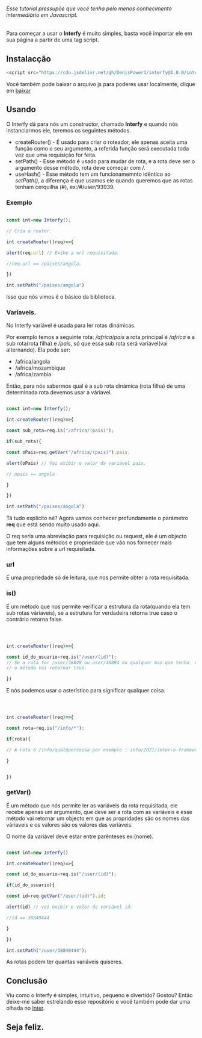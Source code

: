 
###### Esse tutorial pressupõe que você tenha pelo menos conhecimento intermediário em Javascript.

Para começar a usar o **Interfy** é muito simples, basta você importar ele em sua página a partir de uma tag script.

## Instalacção

```Javascript
<script src="https://cdn.jsdelivr.net/gh/DenisPower1/interfy@1.0.0/interfy.js"></script>
```

Você também pode baixar o arquivo js para poderes usar localmente, clique em [baixar](https://github.com/DenisPower1/interfy/releases/download/v1.0.0/interfy.min.js)

## Usando

O Interfy dá para nós um constructor, chamado **Interfy** e quando nós instanciarmos ele, teremos os seguintes métodos.

* createRouter() - É usado para criar o roteador, ele apenas aceita uma função como o seu argumento, a referida função será executada toda vez que uma requisição for feita.
* setPath() - Esse método é usado para mudar de rota, e a rota deve ser o argumento desse método, rota deve começar com /.
* useHash() - Esse método tem um funcionamemnto idêntico ao *setPath()*, a diferença é que usamos ele quando queremos que as rotas tenham cerquilha (#), ex:/#/user/93939.

### Exemplo

```Javascript

const int=new Interfy();

// Cria o router.

int.createRouter((req)=>{

alert(req.url) // Exibe a url requisitada.

//req.url == /paises/angola.

})

int.setPath("/paises/angola")


```

Isso que nós vimos é o básico da biblioteca.

### Varíaveis.

No Interfy variável é usada para ler rotas dinámicas.

Por exemplo temos a seguinte rota: */africa/pais* a rota principal é */africa* e a sub rota(rota filha) e */pais*, só que essa sub rota
será variável(vai alternando). Ela pode ser:

* /africa/angola
* /africa/mozambique
* /africa/zambia

Então, para nós sabermos qual é a sub rota dinámica (rota filha) de uma determinada rota devemos usar a váriavel.



```Javascript

const int=new Interfy();

int.createRouter((req)=>{

const sub_rota=req.is("/africa/(pais)");

if(sub_rota){

const oPais=req.getVar("/africa/(pais)").pais.

alert(oPais) // Vai exibir o valor da variável pais.

// opais == angola

}

})

int.setPath("/paises/angola")


```


Tá tudo explicíto né? Agora vamos conhecer profundamente o parámetro **req** que está sendo muito usado aqui.

O req seria uma abreviação para requisição ou request, ele é um objecto que tem alguns métodos e propriedade que vão nos fornecer mais informações sobre a url requisitada.

### url 

É uma propriedade só de leitura, que nos permite obter a rota requisitada.

### is() 

É um método que nos permite verificar a estrutura da rota(quando ela tem sub rotas váriaveis), se a estrutura for verdadeira retorna true caso o contrário retorna false.



```Javascript



int.createRouter((req)=>{

const id_do_usuario=req.is("/user/(id)");
// Se a rota for /user/38849 ou user/48894 ou qualquer mas que tenha  esssa estrutura(/user/qualquerValor) 
// o método vai retornar true.

})
```

E nós podemos usar o asterístico para significar qualquer coisa.

```Javascript



int.createRouter((req)=>{

const rota=req.is("/info/*");

if(rota){

// A rota é /info/qualquercoisa por exemplo : info/2021/inter-o-framework-js-simples.

}


})
```

### getVar() 

É um método que nós permite ler as variáveis da rota requisitada, ele recebe apenas um argumento, que deve ser a rota com as variáveis e esse método vai retornar um objecto em que as propridades são os nomes das váriaveis e os valores são os valores das variáveis.

O nome da variável deve estar entre parênteses ex:(nome).


```Javascript

const int=new Interfy()

int.createRouter((req)=>{

const id_do_usuario=req.is("/user/(id)");

if(id_do_usuario){

const id=req.getVar("/user/(id)").id;

alert(id) // vai exibir o valor da variável id.

//id == 38849444

}

})

int.setPath("/user/38849444");

```

As rotas podem ter quantas variáveis quiseres.

## Conclusão

Viu como o Interfy é simples, intuitivo, pequeno e divertido? Gostou? Então deixe-me saber estrelando esse repositório e você também pode dar uma olhada no [Inter](https://github.com/DenisPower1/inter).


## Seja feliz.
